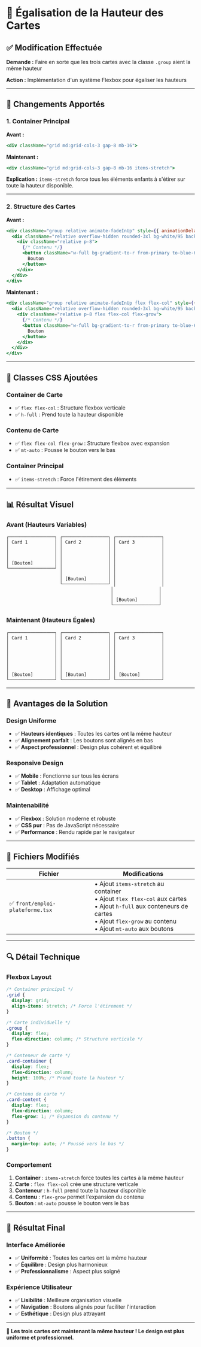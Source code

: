 # 🎯 Égalisation de la Hauteur des Cartes

## ✅ Modification Effectuée

**Demande :** Faire en sorte que les trois cartes avec la classe `.group` aient la même hauteur

**Action :** Implémentation d'un système Flexbox pour égaliser les hauteurs

---

## 🎯 Changements Apportés

### **1. Container Principal**

**Avant :**
```jsx
<div className="grid md:grid-cols-3 gap-8 mb-16">
```

**Maintenant :**
```jsx
<div className="grid md:grid-cols-3 gap-8 mb-16 items-stretch">
```

**Explication :** `items-stretch` force tous les éléments enfants à s'étirer sur toute la hauteur disponible.

---

### **2. Structure des Cartes**

**Avant :**
```jsx
<div className="group relative animate-fadeInUp" style={{ animationDelay: '0.9s' }}>
  <div className="relative overflow-hidden rounded-3xl bg-white/95 backdrop-blur-sm border border-primary/20 hover:border-primary/40 transition-all duration-500 hover:scale-105 shadow-2xl">
    <div className="relative p-8">
      {/* Contenu */}
      <button className="w-full bg-gradient-to-r from-primary to-blue-600 ...">
        Bouton
      </button>
    </div>
  </div>
</div>
```

**Maintenant :**
```jsx
<div className="group relative animate-fadeInUp flex flex-col" style={{ animationDelay: '0.9s' }}>
  <div className="relative overflow-hidden rounded-3xl bg-white/95 backdrop-blur-sm border border-primary/20 hover:border-primary/40 transition-all duration-500 hover:scale-105 shadow-2xl flex flex-col h-full">
    <div className="relative p-8 flex flex-col flex-grow">
      {/* Contenu */}
      <button className="w-full bg-gradient-to-r from-primary to-blue-600 ... mt-auto">
        Bouton
      </button>
    </div>
  </div>
</div>
```

---

## 🔧 Classes CSS Ajoutées

### **Container de Carte**
- ✅ `flex flex-col` : Structure flexbox verticale
- ✅ `h-full` : Prend toute la hauteur disponible

### **Contenu de Carte**
- ✅ `flex flex-col flex-grow` : Structure flexbox avec expansion
- ✅ `mt-auto` : Pousse le bouton vers le bas

### **Container Principal**
- ✅ `items-stretch` : Force l'étirement des éléments

---

## 📊 Résultat Visuel

### **Avant (Hauteurs Variables)**
```
┌─────────────────┐ ┌─────────────────┐ ┌─────────────────┐
│ Card 1          │ │ Card 2          │ │ Card 3          │
│                 │ │                 │ │                 │
│                 │ │                 │ │                 │
│                 │ │                 │ │                 │
│ [Bouton]        │ │                 │ │                 │
└─────────────────┘ │                 │ │                 │
                    │                 │ │                 │
                    │ [Bouton]        │ │                 │
                    └─────────────────┘ │                 │
                                       │                 │
                                       │                 │
                                       │ [Bouton]        │
                                       └─────────────────┘
```

### **Maintenant (Hauteurs Égales)**
```
┌─────────────────┐ ┌─────────────────┐ ┌─────────────────┐
│ Card 1          │ │ Card 2          │ │ Card 3          │
│                 │ │                 │ │                 │
│                 │ │                 │ │                 │
│                 │ │                 │ │                 │
│                 │ │                 │ │                 │
│                 │ │                 │ │                 │
│                 │ │                 │ │                 │
│ [Bouton]        │ │ [Bouton]        │ │ [Bouton]        │
└─────────────────┘ └─────────────────┘ └─────────────────┘
```

---

## 🎯 Avantages de la Solution

### **Design Uniforme**
- ✅ **Hauteurs identiques** : Toutes les cartes ont la même hauteur
- ✅ **Alignement parfait** : Les boutons sont alignés en bas
- ✅ **Aspect professionnel** : Design plus cohérent et équilibré

### **Responsive Design**
- ✅ **Mobile** : Fonctionne sur tous les écrans
- ✅ **Tablet** : Adaptation automatique
- ✅ **Desktop** : Affichage optimal

### **Maintenabilité**
- ✅ **Flexbox** : Solution moderne et robuste
- ✅ **CSS pur** : Pas de JavaScript nécessaire
- ✅ **Performance** : Rendu rapide par le navigateur

---

## 📁 Fichiers Modifiés

| Fichier | Modifications |
|---------|--------------|
| ✅ `front/emploi-plateforme.tsx` | • Ajout `items-stretch` au container<br>• Ajout `flex flex-col` aux cartes<br>• Ajout `h-full` aux conteneurs de cartes<br>• Ajout `flex-grow` au contenu<br>• Ajout `mt-auto` aux boutons |

---

## 🔍 Détail Technique

### **Flexbox Layout**
```css
/* Container principal */
.grid {
  display: grid;
  align-items: stretch; /* Force l'étirement */
}

/* Carte individuelle */
.group {
  display: flex;
  flex-direction: column; /* Structure verticale */
}

/* Conteneur de carte */
.card-container {
  display: flex;
  flex-direction: column;
  height: 100%; /* Prend toute la hauteur */
}

/* Contenu de carte */
.card-content {
  display: flex;
  flex-direction: column;
  flex-grow: 1; /* Expansion du contenu */
}

/* Bouton */
.button {
  margin-top: auto; /* Poussé vers le bas */
}
```

### **Comportement**
1. **Container** : `items-stretch` force toutes les cartes à la même hauteur
2. **Carte** : `flex flex-col` crée une structure verticale
3. **Conteneur** : `h-full` prend toute la hauteur disponible
4. **Contenu** : `flex-grow` permet l'expansion du contenu
5. **Bouton** : `mt-auto` pousse le bouton vers le bas

---

## 🎊 Résultat Final

### **Interface Améliorée**
- ✅ **Uniformité** : Toutes les cartes ont la même hauteur
- ✅ **Équilibre** : Design plus harmonieux
- ✅ **Professionnalisme** : Aspect plus soigné

### **Expérience Utilisateur**
- ✅ **Lisibilité** : Meilleure organisation visuelle
- ✅ **Navigation** : Boutons alignés pour faciliter l'interaction
- ✅ **Esthétique** : Design plus attrayant

---

**🎉 Les trois cartes ont maintenant la même hauteur ! Le design est plus uniforme et professionnel.**
